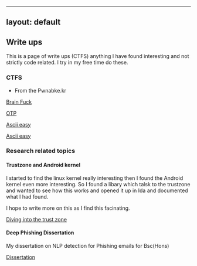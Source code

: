 
---
layout: default
---

## Write ups

This is a page of write ups (CTFS) anything I have found interesting and not strictly code related. I try in my free time do these. 

### CTFS 

- From the Pwnabke.kr 

[Brain Fuck](https://github.com/HBLocker/Pwnablekr/blob/main/BrainFuck.md)

[OTP](https://github.com/HBLocker/Pwnablekr/blob/main/OTP.md)

[Ascii easy](https://github.com/HBLocker/Pwnablekr/blob/main/ascii_easy.md)

[Ascii easy](https://github.com/HBLocker/Pwnablekr/blob/main/rootkit.md)


### Research related topics 

#### Trustzone and Android kernel 
I started to find the linux kernel really interesting then I found the Android kernel even more interesting. So I found a libary which talsk to the trustzone and wanted to see 
how this works and opened it up in Ida and documented what I had found. 

I hope to write more on this as I find this facinating.

[Diving into the trust zone ](https://github.com/HBLocker/Diving-into-the-Trust-Zone)



#### Deep Phishing Dissertation
My dissertation on NLP detection for Phishing emails for Bsc(Hons)

[Dissertation](https://github.com/HBLocker/NLP-Phish-Dissertation-)


